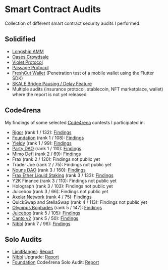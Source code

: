 # Smart Contract Audits
Collection of different smart contract security audits I performed.

## Solidified
- [Longship AMM](https://github.com/solidified-platform/audits/blob/master/Audit%20Report%20-%20Longship.pdf)
- [Oases Crowdsale](https://github.com/solidified-platform/audits/blob/master/Audit%20Report%20-%20Oases%20Crowdsale.pdf)
- [Violet Protocol](https://github.com/solidified-platform/audits/blob/master/Audit%20Report%20-%20Violet%20Protocol.pdf)
- [Passage Protocol](https://github.com/solidified-platform/audits/blob/master/Audit%20Report%20-%20Passage%20Protocol.pdf)
- [FreshCut Wallet](https://github.com/oak-security/audit-reports/blob/master/FreshCut/Audit%20Report%20-%20FreshCut%20Audit.pdf) (Penetration test of a mobile wallet using the Flutter SDK)
- [SKALE Bridge Pausing / Delay Feature](https://github.com/solidified-platform/audits/blob/master/Audit%20Report%20-%20SKALE.pdf)
- Multiple audits (insurance protocol, stablecoin, NFT marketplace, wallet) where the report is not yet released

## Code4rena

My findings of some selected [Code4rena](https://code4rena.com/) contests I participated in:
- [Rigor](https://code4rena.com/reports/2022-08-rigor) (rank 1 / 132): [Findings](reports/c4/rigor.md)
- [Foundation](https://code4rena.com/reports/2022-08-foundation) (rank 1 / 108): [Findings](reports/c4/foundation.md)
- [Yieldy](https://code4rena.com/reports/2022-06-yieldy) (rank 1 / 99): [Findings](reports/c4/yieldy.md)
- [Party DAO](https://code4rena.com/reports/2022-09-party) (rank 1 / 110): [Findings](reports/c4/party.md)
- [Mimo Defi](https://code4rena.com/reports/2022-08-mimo) (rank 2 / 69): [Findings](reports/c4/mimo.md)
- Frax (rank 2 / 120): Findings not public yet
- Trader Joe (rank 2 / 75): Findings not public yet
- [Nouns DAO](https://code4rena.com/reports/2022-08-nounsdao) (rank 3 / 160): [Findings](reports/c4/nouns.md)
- [Frax Ether Liquid Staking](https://code4rena.com/reports/2022-09-frax) (rank 3 / 133): [Findings](reports/c4/frxeth.md)
- Y2K Finance (rank 3 / 110): Findings not public yet
- Holograph (rank 3 / 103): Findings not public yet
- Juicebox (rank 3 / 66): Findings not public yet
- [Axelar Network](https://code4rena.com/reports/2022-07-axelar) (rank 4 / 75): [Findings](reports/c4/axelar.md)
- QuickSwap and StellaSwap (rank 4 / 113): Findings not public yet
- [Olympus Bophades](https://code4rena.com/reports/2022-08-olympus) (rank 5 / 147): [Findings](reports/c4/olympus.md)
- [Juicebox](https://code4rena.com/reports/2022-07-juicebox) (rank 5 / 105): [Findings](reports/c4/juicebox.md)
- [Canto v2](https://code4rena.com/reports/2022-06-canto-v2) (rank 5 / 50): [Findings](reports/c4/canto2.md)
- [Nibbl](https://code4rena.com/reports/2022-06-nibbl) (rank 7 / 96): [Findings](reports/c4/nibbl.md)

## Solo Audits
- [LimitRanger](https://github.com/LimitRangerOrg/contract): [Report](reports/solo/limitranger.pdf)
- [Nibbl](https://nibbl.xyz/) Upgrade: [Report](reports/solo/nibbl.md)
- [Foundation](https://foundation.app/) Code4rena Solo Audit: [Report](https://code4rena.com/reports/2022-11-foundation)
